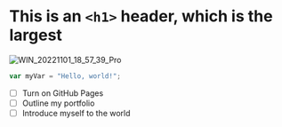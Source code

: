 # This is an `<h1>` header, which is the largest
![WIN_20221101_18_57_39_Pro](https://github.com/vgoripat/skills-communicate-using-markdown/assets/127467886/2fa497f5-6874-4f67-b260-dae652877344)
``` javascript
var myVar = "Hello, world!";
```
- [ ] Turn on GitHub Pages
- [ ] Outline my portfolio
- [ ] Introduce myself to the world
